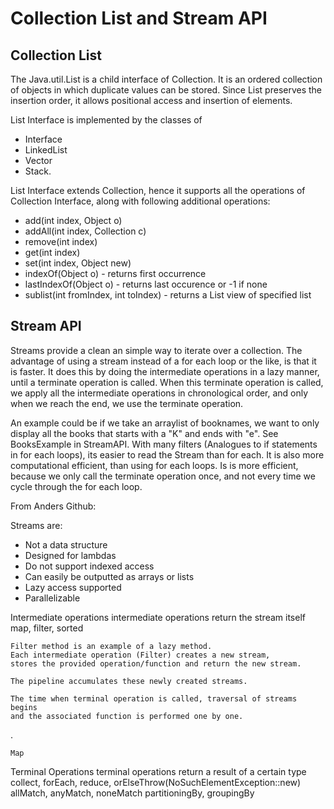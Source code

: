 # Collection List and Stream API


## Collection List

The Java.util.List is a child interface of Collection. 
It is an ordered collection of objects in which duplicate values can be stored. 
Since List preserves the insertion order, it allows positional access and insertion of elements. 

List Interface is implemented by the classes of 
-   Interface 
-   LinkedList 
-   Vector 
-   Stack.

List Interface extends Collection, hence it supports all the operations of Collection Interface, 
along with following additional operations:
-   add(int index, Object o)
-   addAll(int index, Collection c)
-   remove(int index)
-   get(int index)
-   set(int index, Object new)
-   indexOf(Object o)                   - returns first occurrence
-   lastIndexOf(Object o)               - returns last occurence or -1 if none
-   sublist(int fromIndex, int toIndex) - returns a List view of specified list


## Stream API

Streams provide a clean an simple way to iterate over a collection.
The advantage of using a stream instead of a for each loop or the like, is that it is faster.
It does this by doing the intermediate operations in a lazy manner, until a terminate operation is called.
When this terminate operation is called, we apply all the intermediate operations in chronological order,
and only when we reach the end, we use the terminate operation.

An example could be if we take an arraylist of booknames, we want to only display all the books that starts with a "K" 
and ends with "e".
See BooksExample in StreamAPI.
With many filters (Analogues to if statements in for each loops), its easier to read the Stream than for each.
It is also more computational efficient, than using for each loops.
Is is more efficient, because we only call the terminate operation once, 
and not every time we cycle through the for each loop.


From Anders Github:

Streams are:
-   Not a data structure
-   Designed for lambdas
-   Do not support indexed access
-   Can easily be outputted as arrays or lists
-   Lazy access supported
-   Parallelizable



Intermediate operations
    intermediate operations return the stream itself
map, filter, sorted

    Filter method is an example of a lazy method.
    Each intermediate operation (Filter) creates a new stream, 
    stores the provided operation/function and return the new stream.
    
    The pipeline accumulates these newly created streams.
    
    The time when terminal operation is called, traversal of streams begins 
    and the associated function is performed one by one.

.
```
Map
```

Terminal Operations
        terminal operations return a result of a certain type
collect, forEach, reduce, orElseThrow(NoSuchElementException::new)
allMatch, anyMatch, noneMatch
partitioningBy, groupingBy

